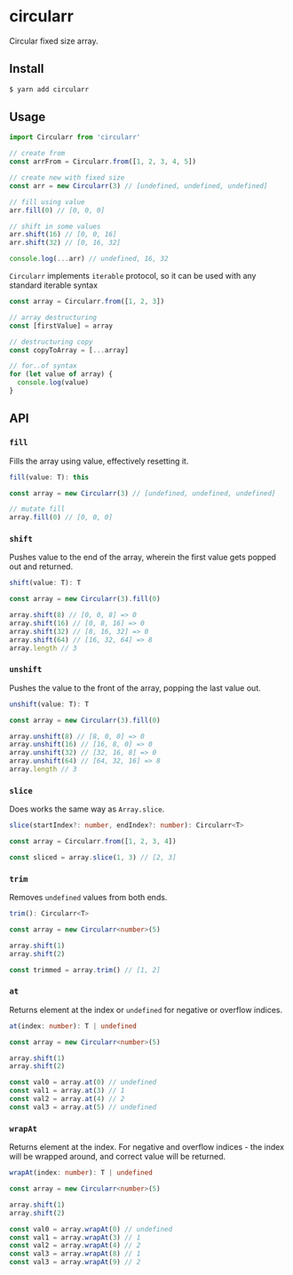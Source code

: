 # circularr

Circular fixed size array.

## Install

```sh
$ yarn add circularr
```

## Usage

```ts
import Circularr from 'circularr'

// create from
const arrFrom = Circularr.from([1, 2, 3, 4, 5])

// create new with fixed size
const arr = new Circularr(3) // [undefined, undefined, undefined]

// fill using value
arr.fill(0) // [0, 0, 0]

// shift in some values
arr.shift(16) // [0, 0, 16]
arr.shift(32) // [0, 16, 32]

console.log(...arr) // undefined, 16, 32 
```

`Circularr` implements `iterable` protocol, so it can be used with any standard iterable syntax

```ts
const array = Circularr.from([1, 2, 3])

// array destructuring
const [firstValue] = array

// destructuring copy
const copyToArray = [...array]

// for..of syntax
for (let value of array) {
  console.log(value)
}
```

## API

### `fill`

Fills the array using value, effectively resetting it.

```ts
fill(value: T): this
```

```ts
const array = new Circularr(3) // [undefined, undefined, undefined]

// mutate fill
array.fill(0) // [0, 0, 0]
```

### `shift`

Pushes value to the end of the array, wherein the first value gets popped out and returned.

```ts
shift(value: T): T
```

```ts
const array = new Circularr(3).fill(0)

array.shift(8) // [0, 0, 8] => 0
array.shift(16) // [0, 8, 16] => 0
array.shift(32) // [8, 16, 32] => 0
array.shift(64) // [16, 32, 64] => 8
array.length // 3
```

### `unshift`

Pushes the value to the front of the array, popping the last value out.

```ts
unshift(value: T): T
```

```ts
const array = new Circularr(3).fill(0)

array.unshift(8) // [8, 0, 0] => 0
array.unshift(16) // [16, 8, 0] => 0
array.unshift(32) // [32, 16, 8] => 0
array.unshift(64) // [64, 32, 16] => 8
array.length // 3
```

### `slice`

Does works the same way as `Array.slice`.

```ts
slice(startIndex?: number, endIndex?: number): Circularr<T>
```

```ts
const array = Circularr.from([1, 2, 3, 4])

const sliced = array.slice(1, 3) // [2, 3]
```

### `trim`

Removes `undefined` values from both ends.

```ts
trim(): Circularr<T>
```

```ts
const array = new Circularr<number>(5)

array.shift(1)
array.shift(2)

const trimmed = array.trim() // [1, 2]
```

### `at`

Returns element at the index or `undefined` for negative or overflow indices.

```ts
at(index: number): T | undefined
```

```ts
const array = new Circularr<number>(5)

array.shift(1)
array.shift(2)

const val0 = array.at(0) // undefined
const val1 = array.at(3) // 1
const val2 = array.at(4) // 2
const val3 = array.at(5) // undefined
```

### `wrapAt`

Returns element at the index. For negative and overflow indices - the index will be wrapped around, and correct value will be returned.

```ts
wrapAt(index: number): T | undefined
```

```ts
const array = new Circularr<number>(5)

array.shift(1)
array.shift(2)

const val0 = array.wrapAt(0) // undefined
const val1 = array.wrapAt(3) // 1
const val2 = array.wrapAt(4) // 2
const val3 = array.wrapAt(8) // 1
const val3 = array.wrapAt(9) // 2
```
